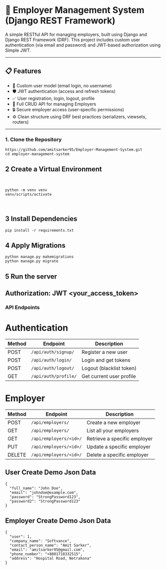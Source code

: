 ﻿# 🏢 Employer Management System (Django REST Framework)

A simple RESTful API for managing employers, built using Django and Django REST Framework (DRF). This project includes custom user authentication (via email and password) and JWT-based authorization using Simple JWT.

---

## 📋 Features

- 🔐 Custom user model (email login, no username)
- 🛡 JWT authentication (access and refresh tokens)
- ✅ User registration, login, logout, profile
- 🏢 Full CRUD API for managing Employers
- 🔒 Secure employer access (user-specific permissions)
- ⚙️ Clean structure using DRF best practices (serializers, viewsets, routers)

---
### 1. Clone the Repository

```
https://github.com/amitsarker95/Employer-Management-System.git
cd employer-management-system

```
## 2 Create a Virtual Environment
<pre> <code>

python -m venv venv 
venv/scripts/activate 

</code> </pre>

## 3 Install Dependencies

```
pip install -r requirements.txt

```

## 4 Apply Migrations

```
python manage.py makemigrations
python manage.py migrate

```
## 5 Run the server

## Authorization: JWT <your_access_token>

### API Endpoints

# Authentication

| Method | Endpoint             | Description              |
| ------ | -------------------- | ------------------------ |
| POST   | `/api/auth/signup/`  | Register a new user      |
| POST   | `/api/auth/login/`   | Login and get tokens     |
| POST   | `/api/auth/logout/`  | Logout (blacklist token) |
| GET    | `/api/auth/profile/` | Get current user profile |

# Employer

| Method | Endpoint               | Description                  |
| ------ | ---------------------- | ---------------------------- |
| POST   | `/api/employers/`      | Create a new employer        |
| GET    | `/api/employers/`      | List all your employers      |
| GET    | `/api/employers/<id>/` | Retrieve a specific employer |
| PUT    | `/api/employers/<id>/` | Update a specific employer   |
| DELETE | `/api/employers/<id>/` | Delete a specific employer   |

## User Create Demo Json Data
```
{
  "full_name": "John Doe",
  "email": "johndoe@example.com",
  "password": "StrongPassword123",
  "password2": "StrongPassword123"
}
```
## Employer Create Demo Json Data

```
{
  "user": 1,
  "company_name": "Softvance",
  "contact_person_name": "Amit Sarker",
  "email": "amitsarker95@gmail.com",
  "phone_number": "+8801718332515",
  "address": "Hospital Road, Netrakona"
}

```




